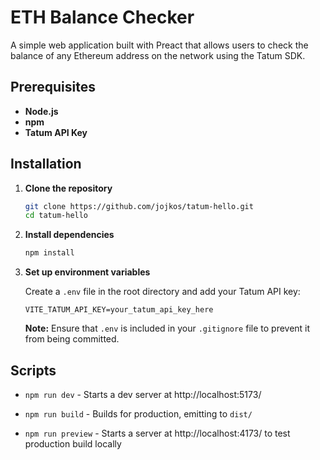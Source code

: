 # ETH Balance Checker

A simple web application built with Preact that allows users to check the balance of any Ethereum address on the
network using the Tatum SDK.

## Prerequisites

- **Node.js**
- **npm**
- **Tatum API Key**

## Installation

1. **Clone the repository**

    ```bash
    git clone https://github.com/jojkos/tatum-hello.git
    cd tatum-hello
    ```

2. **Install dependencies**

    ```bash
    npm install
    ```

3. **Set up environment variables**

   Create a `.env` file in the root directory and add your Tatum API key:

    ```env
    VITE_TATUM_API_KEY=your_tatum_api_key_here
    ```

   **Note:** Ensure that `.env` is included in your `.gitignore` file to prevent it from being committed.

## Scripts

- `npm run dev` - Starts a dev server at http://localhost:5173/

- `npm run build` - Builds for production, emitting to `dist/`

- `npm run preview` - Starts a server at http://localhost:4173/ to test production build locally
